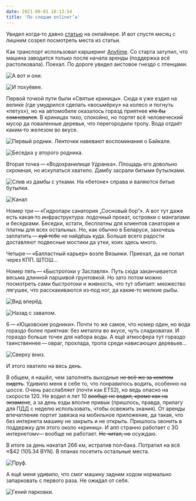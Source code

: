 ```yaml
---
date: 2021-08-01 18:13:54
title: 'По следам onliner’а'
---
```


Увидел когда‐то давно [статью](https://realt.onliner.by/2021/06/12/20-krutyx-mest-dlyaprogulok) на
онлайнере. И вот спустя месяц с лишним созрел посмотреть места из статьи.

Как транспорт использовал каршеринг [Anytime](https://any-time.by). Со старта затупил, что машина
заводится только после начала аренды (поддержка всё растолковала). Поехал. По дороге увидел аистовое
гнездо с птенцами.

![А вот и они.](IMG_1410.JPG)

![И похуёвее.](IMG_1411.JPG)

Первой точкой пути были «Святые криницы». Сюда я уже ездил на велике (где умудрился сделать
«восьмёрку» на колесо и погнуть «петух»), но на автомобиле оказалось горазд приятнее ~~кто бы
сомневался~~. В криницах тихо, спокойно, но портят всё человеческий мусор да поваленные деревья, что
перегородили тропу. Вода отдаёт каким‐то железом во вкусе.

![Первый родник. Ленточки навевают воспоминания о Байкале.](IMG_1426.JPG)

![Беседка у второго родника.](IMG_1445.JPG)

Вторая точка — «Водохранилище Удранка». Площадь его довольно скромная, но искупаться хватило. Дамбу
засрали битыми бутылками.

![Слив из дамбы с утками. На «бетоне» справа и валяются битые бутылки.](IMG_1455.JPG)

![Канал](IMG_1458.JPG)

Номер три — «Гидропарк санатория „Сосновый бор“». А вот тут даже есть какая‐то инфраструктура:
лодочный прокат, островки с мангалами и беседками. Беседки, кстати, бесплатны для клиентов санатория
и платны для всех остальных. Но, как обычно в Беларуси, захочешь заплатить — ~~хуй тебе~~ не найдёшь
куда. Больше всего радости доставляют подвесные мостики да утки, коих здесь много.

Четыре — «Балластный карьер» возле Вязынки. Приехал, да не попал через КПП. ШТОШ…

Номер пять — «Быстротоки у Заславля». Путь сюда заканчивается весьма длинной паршивой грунтовкой. Но
зато потом можно посмотреть сами быстротоки и живность, что тут обитает: множество лягушек, что
расскакиваются из‐под ног, да какие‐то мелкие рыбы.

![Вид вперёд.](IMG_0630.JPG)

![Назад с завалом.](IMG_0635.JPG)

6 — «Юцковские родники». Почти то же самое, что номер один, но вода гораздо более приятная: без
металла во вкусе, чуть сладковатая. И гораздо больше точек для набора воды. А ещё атмосфера тут
гораздо таинственнее — овраг, прохлада, тропа среди нависающих деревьев…

![Сверху вниз.](IMG_1479.JPG)

И этого хватило на весь день.

В общем, я нашёл, чем заполнять выходные ~~не всё же за компом сидеть~~. Удивило меня в себе то, что
понравилось водить, особенно на шоссе. Очень расслабляет (почти как ETS2), но ведь опасно на
скорости 120. Не водил я лет 10 ~~вообще не водил, кроме как на экзамене~~, а за день езды вполне
привык (пришлось, правда, прилагу для ПДД с неделю использовать, чтобы освежить знания). От аренды
впечатление портит завязка на мобильное приложение, да такая, что без интернета машину не закрыть и
не открыть. Пришлось звонить в поддержку для этого около «криниц». И апп странно работает с 3G
интернетомv— вообще не работает. ~~Не читал, но~~ осуждаю.

В итоге за день накатал 266 км, истратив пол‐бака. Потратил на всё ≈$42 (105.34 BYN). В планах
посетить остальные места.

![Пруф.](IMG_0648.PNG)

А ещё меня удивило, что смог машину задним ходом нормально запарковать с первого раза. Не ожидал от
себя.

![Гений парковки.](IMG_0641.JPG)
